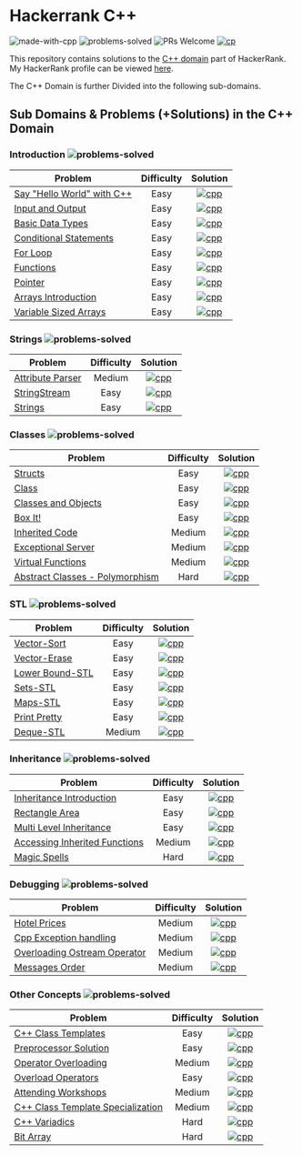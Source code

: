 # Hackerrank C++

![made-with-cpp](https://img.shields.io/badge/Made%20with-C++-1f425f.svg)
![problems-solved](https://img.shields.io/badge/Problems%20Solved-44/44-1abc9c.svg)
![PRs Welcome](https://img.shields.io/badge/PRs-welcome-brightgreen.svg)
[![cp](https://img.shields.io/badge/also%20see-competitve%20programming-1f72ff.svg)](https://github.com/anishLearnsToCode/competitive-programming)

This repository contains solutions to the [C++ domain](https://www.hackerrank.com/domains/cpp) 
part of HackerRank. My HackerRank profile can be viewed [here](https://www.hackerrank.com/anishviewer).

The C++ Domain is further Divided into the following sub-domains. 

## Sub Domains & Problems (+Solutions) in the C++ Domain

### Introduction ![problems-solved](https://img.shields.io/badge/Problems%20Solved-9/9-1abc9c.svg)

| Problem | Difficulty | Solution |
|---------|:----------:|:--------:|
| [Say "Hello World" with C++](https://www.hackerrank.com/challenges/cpp-hello-world) | Easy | [![cpp](https://img.icons8.com/color/35/000000/c-plus-plus-logo.png)](introduction/say_hello_world_with_cpp.cpp) |
| [Input and Output](https://www.hackerrank.com/challenges/cpp-input-and-output) | Easy | [![cpp](https://img.icons8.com/color/35/000000/c-plus-plus-logo.png)](introduction/input_and_output.cpp) |
| [Basic Data Types](https://www.hackerrank.com/challenges/c-tutorial-basic-data-types) | Easy | [![cpp](https://img.icons8.com/color/35/000000/c-plus-plus-logo.png)](introduction/basic_data_types.cpp) |
| [Conditional Statements](https://www.hackerrank.com/challenges/c-tutorial-conditional-if-else) | Easy | [![cpp](https://img.icons8.com/color/35/000000/c-plus-plus-logo.png)](introduction/conditional_statements.cpp) |
| [For Loop](https://www.hackerrank.com/challenges/c-tutorial-for-loop) | Easy | [![cpp](https://img.icons8.com/color/35/000000/c-plus-plus-logo.png)](introduction/for_loop.cpp) |
| [Functions](https://www.hackerrank.com/challenges/c-tutorial-functions) | Easy | [![cpp](https://img.icons8.com/color/35/000000/c-plus-plus-logo.png)](introduction/functions.cpp) |
| [Pointer](https://www.hackerrank.com/challenges/c-tutorial-pointer) | Easy | [![cpp](https://img.icons8.com/color/35/000000/c-plus-plus-logo.png)](introduction/pointer.cpp) |
| [Arrays Introduction](https://www.hackerrank.com/challenges/arrays-introduction) | Easy | [![cpp](https://img.icons8.com/color/35/000000/c-plus-plus-logo.png)](introduction/arrays_introduction.cpp) |
| [Variable Sized Arrays](https://www.hackerrank.com/challenges/variable-sized-arrays) | Easy | [![cpp](https://img.icons8.com/color/35/000000/c-plus-plus-logo.png)](introduction/variable_size_arrays.cpp) |


### Strings ![problems-solved](https://img.shields.io/badge/Problems%20Solved-3/3-1abc9c.svg)

| Problem | Difficulty | Solution |
|---------|:----------:|:--------:|
| [Attribute Parser](https://www.hackerrank.com/challenges/attribute-parser) | Medium | [![cpp](https://img.icons8.com/color/35/000000/c-plus-plus-logo.png)](strings/attribute_parser.cpp)
| [StringStream](https://www.hackerrank.com/challenges/c-tutorial-stringstream) | Easy | [![cpp](https://img.icons8.com/color/35/000000/c-plus-plus-logo.png)](strings/string_stream.cpp)
| [Strings](https://www.hackerrank.com/challenges/c-tutorial-strings) | Easy | [![cpp](https://img.icons8.com/color/35/000000/c-plus-plus-logo.png)](strings/strings.cpp)

### Classes ![problems-solved](https://img.shields.io/badge/Problems%20Solved-8/8-1abc9c.svg)

| Problem | Difficulty | Solution |
|---------|:----------:|:--------:|
| [Structs](https://www.hackerrank.com/challenges/c-tutorial-struct) | Easy | [![cpp](https://img.icons8.com/color/35/000000/c-plus-plus-logo.png)](classes/structs.cpp) |
| [Class](https://www.hackerrank.com/challenges/c-tutorial-class) | Easy | [![cpp](https://img.icons8.com/color/35/000000/c-plus-plus-logo.png)](classes/class.cpp) |
| [Classes and Objects](https://www.hackerrank.com/challenges/classes-objects) | Easy | [![cpp](https://img.icons8.com/color/35/000000/c-plus-plus-logo.png)](classes/classes_and_objects.cpp) |
| [Box It!](https://www.hackerrank.com/challenges/box-it) | Easy | [![cpp](https://img.icons8.com/color/35/000000/c-plus-plus-logo.png)](classes/box_it.cpp) |
| [Inherited Code](https://www.hackerrank.com/challenges/inherited-code) | Medium | [![cpp](https://img.icons8.com/color/35/000000/c-plus-plus-logo.png)](classes/inherited_code.cpp) |
| [Exceptional Server](https://www.hackerrank.com/challenges/exceptional-server) | Medium | [![cpp](https://img.icons8.com/color/35/000000/c-plus-plus-logo.png)](classes/exceptional_server.cpp) |
| [Virtual Functions](https://www.hackerrank.com/challenges/virtual-functions) | Medium | [![cpp](https://img.icons8.com/color/35/000000/c-plus-plus-logo.png)](classes/virtual_functions.cpp) |
| [Abstract Classes - Polymorphism](https://www.hackerrank.com/challenges/abstract-classes-polymorphism) | Hard | [![cpp](https://img.icons8.com/color/35/000000/c-plus-plus-logo.png)](classes/abstract_classes_polymorphism.cpp) |

### STL ![problems-solved](https://img.shields.io/badge/Problems%20Solved-7/7-1abc9c.svg)

| Problem | Difficulty | Solution |
|---------|:----------:|:--------:|
| [Vector-Sort](https://www.hackerrank.com/challenges/vector-sort) | Easy | [![cpp](https://img.icons8.com/color/35/000000/c-plus-plus-logo.png)](stl/vector_sort.cpp) |
| [Vector-Erase](https://www.hackerrank.com/challenges/vector-erase) | Easy | [![cpp](https://img.icons8.com/color/35/000000/c-plus-plus-logo.png)](stl/vector_erase.cpp) |
| [Lower Bound-STL](https://www.hackerrank.com/challenges/cpp-lower-bound) | Easy | [![cpp](https://img.icons8.com/color/35/000000/c-plus-plus-logo.png)](stl/lower_bound_stl.cpp) |
| [Sets-STL](https://www.hackerrank.com/challenges/cpp-sets) | Easy | [![cpp](https://img.icons8.com/color/35/000000/c-plus-plus-logo.png)](stl/set_stl.cpp) |
| [Maps-STL](https://www.hackerrank.com/challenges/cpp-maps) | Easy | [![cpp](https://img.icons8.com/color/35/000000/c-plus-plus-logo.png)](stl/maps_stl.cpp) |
| [Print Pretty](https://www.hackerrank.com/challenges/prettyprint) | Easy | [![cpp](https://img.icons8.com/color/35/000000/c-plus-plus-logo.png)](stl/print_pretty.cpp) |
| [Deque-STL](https://www.hackerrank.com/challenges/deque-stl) | Medium | [![cpp](https://img.icons8.com/color/35/000000/c-plus-plus-logo.png)](stl/dequeue_stl.cpp) |

### Inheritance ![problems-solved](https://img.shields.io/badge/Problems%20Solved-5/5-1abc9c.svg)

| Problem | Difficulty | Solution |
|---------|:----------:|:--------:|
| [Inheritance Introduction](https://www.hackerrank.com/challenges/inheritance-introduction) | Easy | [![cpp](https://img.icons8.com/color/35/000000/c-plus-plus-logo.png)](inheritance/inheritance_introduction.cpp) | 
| [Rectangle Area](https://www.hackerrank.com/challenges/rectangle-area) | Easy | [![cpp](https://img.icons8.com/color/35/000000/c-plus-plus-logo.png)](inheritance/rectangle_area.cpp) | 
| [Multi Level Inheritance](https://www.hackerrank.com/challenges/multi-level-inheritance-cpp) | Easy | [![cpp](https://img.icons8.com/color/35/000000/c-plus-plus-logo.png)](inheritance/multi_level_inheritance.cpp) | 
| [Accessing Inherited Functions](https://www.hackerrank.com/challenges/accessing-inherited-functions) | Medium | [![cpp](https://img.icons8.com/color/35/000000/c-plus-plus-logo.png)](inheritance/accessing_inherited_functions.cpp) | 
| [Magic Spells](https://www.hackerrank.com/challenges/magic-spells) | Hard | [![cpp](https://img.icons8.com/color/35/000000/c-plus-plus-logo.png)](inheritance/magic_spell.cpp) | 

### Debugging ![problems-solved](https://img.shields.io/badge/Problems%20Solved-4/4-1abc9c.svg)

| Problem | Difficulty | Solution |
|---------|:----------:|:--------:|
| [Hotel Prices](https://www.hackerrank.com/challenges/hotel-prices) | Medium | [![cpp](https://img.icons8.com/color/35/000000/c-plus-plus-logo.png)](debugging/hotel_prices.cpp)
| [Cpp Exception handling](https://www.hackerrank.com/challenges/cpp-exception-handling) | Medium | [![cpp](https://img.icons8.com/color/35/000000/c-plus-plus-logo.png)](debugging/cpp-exception-handling.cpp)
| [Overloading Ostream Operator](https://www.hackerrank.com/challenges/overloading-ostream-operator) | Medium | [![cpp](https://img.icons8.com/color/35/000000/c-plus-plus-logo.png)](debugging/overloading_ostream_operator.cpp)
| [Messages Order](https://www.hackerrank.com/challenges/messages-order) | Medium | [![cpp](https://img.icons8.com/color/35/000000/c-plus-plus-logo.png)](debugging/messages_order.cpp)

### Other Concepts ![problems-solved](https://img.shields.io/badge/Problems%20Solved-8/8-1abc9c.svg)

| Problem | Difficulty | Solution |
|---------|:----------:|:--------:|
| [C++ Class Templates](https://www.hackerrank.com/challenges/c-class-templates) | Easy | [![cpp](https://img.icons8.com/color/35/000000/c-plus-plus-logo.png)](other-concepts/cpp-class-templates.cpp) |
| [Preprocessor Solution](https://www.hackerrank.com/challenges/preprocessor-solution) | Easy | [![cpp](https://img.icons8.com/color/35/000000/c-plus-plus-logo.png)](other-concepts/preprocessor-solution.cpp) |
| [Operator Overloading](https://www.hackerrank.com/challenges/operator-overloading) | Medium | [![cpp](https://img.icons8.com/color/35/000000/c-plus-plus-logo.png)](other-concepts/operator-overloading.cpp) |
| [Overload Operators](https://www.hackerrank.com/challenges/overload-operators) | Easy | [![cpp](https://img.icons8.com/color/35/000000/c-plus-plus-logo.png)](other-concepts/overload-operators.cpp) |
| [Attending Workshops](https://www.hackerrank.com/challenges/attending-workshops) | Medium | [![cpp](https://img.icons8.com/color/35/000000/c-plus-plus-logo.png)](other-concepts) |
| [C++ Class Template Specialization](https://www.hackerrank.com/challenges/cpp-class-template-specialization) | Medium | [![cpp](https://img.icons8.com/color/35/000000/c-plus-plus-logo.png)](other-concepts) |
| [C++ Variadics]() | Hard | [![cpp](https://img.icons8.com/color/35/000000/c-plus-plus-logo.png)](other-concepts) |
| [Bit Array](https://www.hackerrank.com/challenges/bitset-1) | Hard | [![cpp](https://img.icons8.com/color/35/000000/c-plus-plus-logo.png)](other-concepts) |
